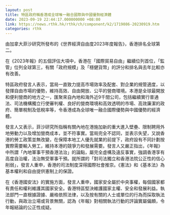 ```yaml
---
layout: post
title: 特區政府稱香港成全球唯一融合國際與中國優勢經濟體
date: 2023-09-19 22:44:17.000000000 +08:00
link: https://news.rthk.hk/rthk/ch/component/k2/1719086-20230919.htm
categories: rthk
---
```


由加拿大菲沙研究所發布的《世界經濟自由度2023年度報告》，香港排名全球第二。

在《2023年報》的五個評估大項中，香港在「國際貿易自由」繼續位列首位，「監管」位列全球第三，有關「政府規模」及「穩健貨幣」的評分和排名與去年比較亦有改善。

特區政府發言人表示，當局一直致力提高市場效率及配套、對企業的規管適度，以發揮自由市場的優勢，維持高效、自由開放、公平的營商環境。本港是全球最開放和便利營商的地方之一，匯聚來自內地和海外近9千間公司，包括繼續實行普通法、司法機構獨立行使審判權、良好的營商環境和高效透明的市場、高效廉潔的政府、簡單稅制及低稅率等，令香港成為全球唯一融合國際優勢與中國優勢的經濟體。

發言人又表示，菲沙研究所指稱有關內地在港施加新的重大進入壁壘、限制聘用外地勞動力以及增加營商成本，並不符事實。當局完全不認同，並表示失望，又說香港的勞工政策並無改變，在保障本地工人優先就業的前提下，政府設有不同計劃按實際需要輸入勞工，維持本港的競爭力和發展需要。發言人又嚴正指出，《年報》中所謂「內地軍事干預香港法治」的論點，屬完全虛構及違反事實，強調香港享有高度自治權，法治無受軍事干預。就所謂的「對司法獨立和香港法院公正性的信心削弱」，發言人重申，香港的司法制度深得國際社會推崇。《憲法》和《基本法》為基本權利和自由提供憲制上的保證。

在《香港國安法》的實施方面，發言人重申，國家安全屬於中央事權，每個國家都有責任和權利維護其國家安全。香港特區堅決維護國家主權、安全和發展利益。執法部門一直根據證據、嚴格依照法律，以及按有關的人士或單位的行為而採取執法行動，與政治立場或背景無關，認為《年報》對相關執法行動的評論實屬偏頗，令年報結論的公正性成疑。
